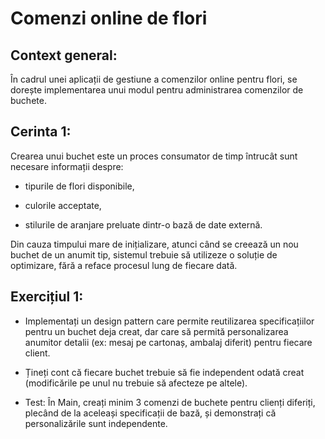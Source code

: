 # Comenzi online de flori

## Context general:
În cadrul unei aplicații de gestiune a comenzilor online pentru flori, se dorește implementarea unui modul pentru administrarea comenzilor de buchete.

## Cerinta 1:

Crearea unui buchet este un proces consumator de timp întrucât sunt necesare informații despre:

- tipurile de flori disponibile,

- culorile acceptate,

- stilurile de aranjare preluate dintr-o bază de date externă.

Din cauza timpului mare de inițializare, atunci când se creează un nou buchet de un anumit tip, sistemul trebuie să utilizeze o soluție de optimizare, fără a reface procesul lung de fiecare dată.

## Exercițiul 1:

- Implementați un design pattern care permite reutilizarea specificațiilor pentru un buchet deja creat, dar care să permită personalizarea anumitor detalii (ex: mesaj pe cartonaș, ambalaj diferit) pentru fiecare client.

- Țineți cont că fiecare buchet trebuie să fie independent odată creat (modificările pe unul nu trebuie să afecteze pe altele).

- Test: În Main, creați minim 3 comenzi de buchete pentru clienți diferiți, plecând de la aceleași specificații de bază, și demonstrați că personalizările sunt independente.